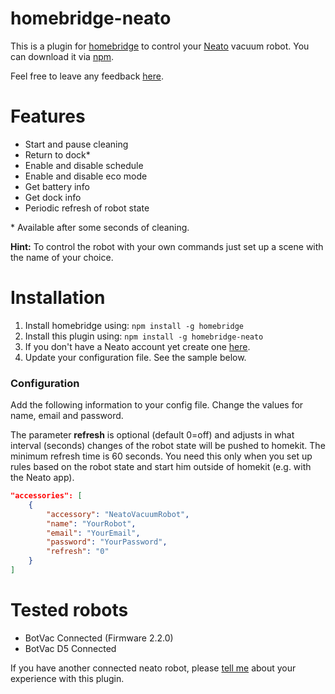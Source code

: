 # homebridge-neato

This is a plugin for [homebridge](https://github.com/nfarina/homebridge) to control your [Neato](https://www.neatorobotics.com/) vacuum robot. You can download it via [npm](https://www.npmjs.com/package/homebridge-neato).

Feel free to leave any feedback [here](https://github.com/naofireblade/homebridge-neato/issues).

# Features

- Start and pause cleaning
- Return to dock\*
- Enable and disable schedule
- Enable and disable eco mode
- Get battery info
- Get dock info
- Periodic refresh of robot state

\* Available after some seconds of cleaning.

**Hint:** To control the robot with your own commands just set up a scene with the name of your choice.

# Installation

1. Install homebridge using: `npm install -g homebridge`
2. Install this plugin using: `npm install -g homebridge-neato`
3. If you don't have a Neato account yet create one [here](https://www.neatorobotics.com/create-account/).
4. Update your configuration file. See the sample below.

### Configuration

Add the following information to your config file. Change the values for name, email and password.

The parameter **refresh** is optional (default 0=off) and adjusts in what interval (seconds) changes of the robot state will be pushed to homekit. The minimum refresh time is 60 seconds. You need this only when you set up rules based on the robot state and start him outside of homekit (e.g. with the Neato app).

```json
"accessories": [
	{
		"accessory": "NeatoVacuumRobot",
		"name": "YourRobot",
		"email": "YourEmail",
		"password": "YourPassword",
		"refresh": "0"
	}
]
```

# Tested robots

- BotVac Connected (Firmware 2.2.0)
- BotVac D5 Connected

If you have another connected neato robot, please [tell me](https://github.com/naofireblade/homebridge-neato/issues) about your experience with this plugin.